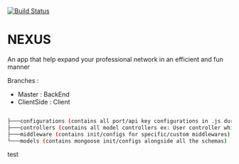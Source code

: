 [![Build Status](https://travis-ci.com/kimoantiqe/Nexus.svg?branch=master)](https://travis-ci.com/kimoantiqe/Nexus)
# NEXUS 
An app that help expand your professional network in an efficient and fun manner

Branches : 
- Master : BackEnd
- ClientSide : Client
``` bash

├───configurations (contains all port/api key configurations in .js during dev & .env during production) 
├───controllers (contains all model controllers ex: User controller which controlls all of the users CRUD operations and so on)
├───middleware (contains init/configs for specific/custom middlewares)  
└───models (contains mongoose init/configs alongside all the schemas)

```
test

